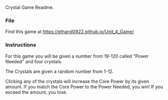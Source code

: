 Crystal Game Readme.

### File

Find this game at https://ethand0922.github.io/Unit_4_Game/

### Instructions

For this game you will be given a number from 19-120 called "Power Needed" and four crystals.

The Crystals are given a random number from 1-12. 

Clicking any of the crystals will increase the Core Power by its given amount. If you match the Core Power to the Power Needed, you win! If you exceed the amount, you lose.